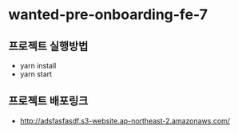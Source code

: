 # wanted-pre-onboarding-fe-7
## 프로젝트 실행방법
- yarn install
- yarn start 
## 프로젝트 배포링크
- http://adsfasfasdf.s3-website.ap-northeast-2.amazonaws.com/
